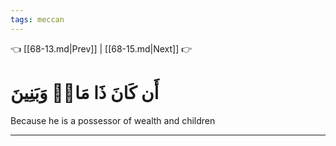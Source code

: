 ```yaml
---
tags: meccan
---
```


👈 [[68-13.md|Prev]] | [[68-15.md|Next]] 👉

# أَن كَانَ ذَا مَالٖ وَبَنِينَ

Because he is a possessor of wealth and children

---

